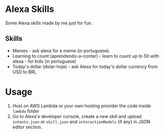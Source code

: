 # Alexa Skills

Some Alexa skills made by me just for fun.  

## Skills

* Memes - ask alexa for a meme (in portuguese).  
* Learning to count (aprendendo-a-contar) - learn to count up to 50 with alexa - for kids (in portuguese)
* Today's dollar (dolar-hoje) - ask Alexa for today's dollar currency from USD to BRL

# Usage

1. Host on AWS Lambda or your own hosting provider the code inside ``lambda`` folder
2. Go to Alexa's developer console, create a new skill and upload ``intents.json`` or ``skill.json`` and ``interactionModels`` (if any) in JSON editor section.
